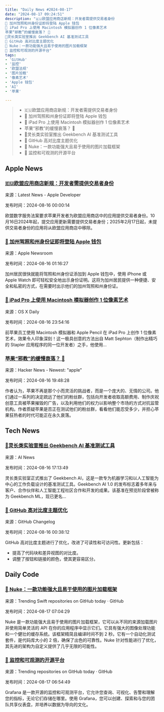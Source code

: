 ```yaml
---
title: "Daily News #2024-08-17"
date: "2024-08-17 09:24:51"
description: "🇪🇺欧盟应用商店新规：开发者需提供交易者身份
🥳 加州驾照和州身份证即将登陆 Apple 钱包
🎨 iPad Pro 上使用 Macintosh 模拟器创作 1 位像素艺术
苹果“邪教”的缓慢衰落？ 🍎
🎉灵长类实验室推出 Geekbench AI 基准测试工具
🎉 GitHub 高对比度主题优化
🚀 Nuke：一款功能强大且易于使用的图片加载框架
🌟 监控和可观测的开源平台"
tags: 
- 'GitHub'
- '监控'
- '欧盟法规'
- '图片加载'
- '像素艺术'
- 'Apple 钱包'
- 'AI'
- '苹果'

---
```


> - 🇪🇺欧盟应用商店新规：开发者需提供交易者身份
> - 🥳 加州驾照和州身份证即将登陆 Apple 钱包
> - 🎨 iPad Pro 上使用 Macintosh 模拟器创作 1 位像素艺术
> - 苹果“邪教”的缓慢衰落？ 🍎
> - 🎉灵长类实验室推出 Geekbench AI 基准测试工具
> - 🎉 GitHub 高对比度主题优化
> - 🚀 Nuke：一款功能强大且易于使用的图片加载框架
> - 🌟 监控和可观测的开源平台

## Apple News

### [🇪🇺欧盟应用商店新规：开发者需提供交易者身份](https://developer.apple.com/news/?id=a0nevv65)

来源：Latest News - Apple Developer

发布时间：2024-08-16 00:00:14

欧盟数字服务法案要求苹果开发者为欧盟应用商店中的应用提供交易者身份。10月16日2024年起，提交应用更新需要提供交易者身份；2025年2月17日起，未提供交易者身份的应用将从欧盟应用商店中移除。

### [🥳 加州驾照和州身份证即将登陆 Apple 钱包](https://www.apple.com/newsroom/2024/08/drivers-licenses-and-state-ids-in-apple-wallet-are-coming-soon-to-california/)

来源：Apple Newsroom

发布时间：2024-08-16 01:16:27

加州居民很快就能将驾照和州身份证添加到 Apple 钱包中，使用 iPhone 或 Apple Watch 即可轻松安全地出示身份证明。这将为加州居民提供一种便捷、安全和私密的方式，在需要时出示他们的加州驾照和州身份证。

### [🎨 iPad Pro 上使用 Macintosh 模拟器创作 1 位像素艺术](https://osxdaily.com/2024/08/16/using-an-ipad-pro-to-create-1-bit-pixel-art-in-a-macintosh-emulator/)

来源：OS X Daily

发布时间：2024-08-16 23:54:16

前苹果员工使用 Macintosh 模拟器和 Apple Pencil 在 iPad Pro 上创作 1 位像素艺术，效果令人印象深刻！这一极具创意的方法出自 Matt Sephton（制作出精巧的 Stapler 应用程序的同一位开发者）之手，他使用...

### [苹果“邪教”的缓慢衰落？ 🍎](https://birchtree.me/blog/is-this-the-slow-decline-of-the-apple-cult/)

来源：Hacker News - Newest: "apple"

发布时间：2024-08-16 19:48:28

作者认为，苹果不再是那个小而灵活的挑战者，而是一个庞大的、无情的公司。他们通过一系列的决定疏远了他们的粉丝群，包括向开发者收取高额费用、制作庆祝创意工具被苹果摧毁的广告，以及利用他们的权力以影响整个市场的方式对抗监管机构。作者质疑苹果是否正在测试他们的粉丝群，看看他们能忍受多少，并担心苹果狂热者的时代可能正在永久衰落。

## Tech News

### [🎉灵长类实验室推出 Geekbench AI 基准测试工具](https://www.artificialintelligence-news.com/news/primate-labs-launches-geekbench-ai-benchmarking-tool/)

来源：AI News

发布时间：2024-08-16 17:13:49

灵长类实验室正式推出了 Geekbench AI，这是一款专为机器学习和以人工智能为中心的工作负载设计的基准测试工具。Geekbench AI 1.0 的发布标志着多年来与客户、合作伙伴和人工智能工程社区合作和开发的成果。该基准在预览阶段曾被称为 Geekbench ML，现已更名...

### [🎉 GitHub 高对比度主题优化](https://github.blog/changelog/2024-08-15-high-contrast-theme-improvements)

来源：GitHub Changelog

发布时间：2024-08-16 00:38:12

GitHub 高对比度主题进行了优化，改进了可读性和可访问性。更新包括：
- 提高了代码块和差异视图的对比度。
- 调整了按钮和链接的颜色，使其更容易区分。

## Daily Code

### [🚀 Nuke：一款功能强大且易于使用的图片加载框架](https://github.com/kean/Nuke)

来源：Trending Swift repositories on GitHub today · GitHub

发布时间：2024-08-17 07:04:29

Nuke 是一款功能强大且易于使用的图片加载框架，它可以从不同的来源加载图片并使用简单灵活的 API 在你的应用程序中显示它们。它具有强大的图像处理功能和一个健壮的缓存系统。该框架精简且编译时间不到 2 秒。它有一个自动化测试套件，是代码库大小的 2 倍，确保了出色的可靠性。Nuke 针对性能进行了优化，其先进的架构为自定义提供了几乎无限的可能性。

### [🌟 监控和可观测的开源平台](https://github.com/grafana/grafana)

来源：Trending repositories on GitHub today · GitHub

发布时间：2024-08-17 06:54:49

Grafana 是一款开源的监控和可观测平台，它允许您查询、可视化、告警和理解您的指标，无论它们存储在哪里。使用 Grafana，您可以创建、探索和与您的团队共享仪表盘，并培养以数据为导向的文化。
